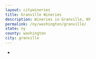 ```yaml
---
layout: citywineries
title: Granville Wineries
description: Wineries in Granville, NY
permalink: /ny/washington/granville/
state: ny
county: washington
city: granville
---
```

-
